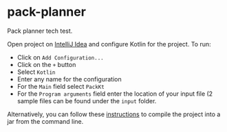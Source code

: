 # pack-planner
Pack planner tech test.

Open project on [IntelliJ Idea](https://www.jetbrains.com/idea/) and configure Kotlin for the project. To run:
- Click on `Add Configuration...`
- Click on the `+` button
- Select `Kotlin`
- Enter any name for the configuration
- For the `Main` field select `PackKt`
- For the `Program arguments` field enter the location of your input file (2 sample files can be found under the `input` folder.

Alternatively, you can follow these [instructions](https://kotlinlang.org/docs/tutorials/command-line.html) to compile the project into a jar from the command line.
